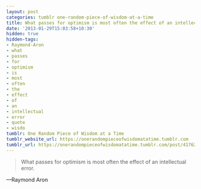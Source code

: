 ```yaml
---
layout: post
categories: tumblr one-random-piece-of-wisdom-at-a-time
title: What passes for optimism is most often the effect of an intellectual error.
date: '2013-01-29T15:03:58+10:30'
hidden: true
hidden-tags:
- Raymond-Aron
- what
- passes
- for
- optimism
- is
- most
- often
- the
- effect
- of
- an
- intellectual
- error
- quote
- wisdo
tumblr: One Random Piece of Wisdom at a Time
tumblr_website_url: https://onerandompieceofwisdomatatime.tumblr.com
tumblr_url: https://onerandompieceofwisdomatatime.tumblr.com/post/41762764200/what-passes-for-optimism-is-most-often-the-effect
---
```

> What passes for optimism is most often the effect of an intellectual error.

—Raymond Aron
